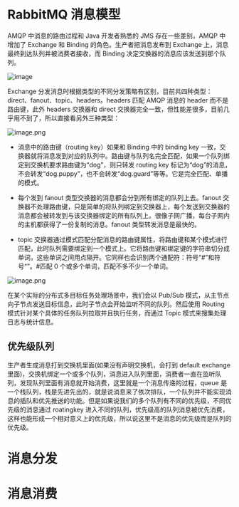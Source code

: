 # RabbitMQ 消息模型

AMQP 中消息的路由过程和 Java 开发者熟悉的 JMS 存在一些差别，AMQP 中增加了 Exchange 和 Binding 的角色。生产者把消息发布到 Exchange 上，消息最终到达队列并被消费者接收，而 Binding 决定交换器的消息应该发送到那个队列。

![image](https://user-images.githubusercontent.com/5803001/51668768-e32bdb80-1ffd-11e9-9a32-486690a335d7.png)

Exchange 分发消息时根据类型的不同分发策略有区别，目前共四种类型：direct、fanout、topic、headers。headers 匹配 AMQP 消息的 header 而不是路由键，此外 headers 交换器和 direct 交换器完全一致，但性能差很多，目前几乎用不到了，所以直接看另外三种类型：

![image.png](https://assets.ng-tech.icu/item/20230430222238.png)

- 消息中的路由键（routing key）如果和 Binding 中的 binding key 一致，交换器就将消息发到对应的队列中。路由键与队列名完全匹配，如果一个队列绑定到交换机要求路由键为“dog”，则只转发 routing key 标记为“dog”的消息，不会转发“dog.puppy”，也不会转发“dog.guard”等等。它是完全匹配、单播的模式。

- 每个发到 fanout 类型交换器的消息都会分到所有绑定的队列上去。fanout 交换器不处理路由键，只是简单的将队列绑定到交换器上，每个发送到交换器的消息都会被转发到与该交换器绑定的所有队列上。很像子网广播，每台子网内的主机都获得了一份复制的消息。fanout 类型转发消息是最快的。

- topic 交换器通过模式匹配分配消息的路由键属性，将路由键和某个模式进行匹配，此时队列需要绑定到一个模式上。它将路由键和绑定键的字符串切分成单词，这些单词之间用点隔开。它同样也会识别两个通配符：符号“#”和符号“”。#匹配 0 个或多个单词，匹配不多不少一个单词。

![image.png](https://assets.ng-tech.icu/item/20230430222221.png)

在某个实际的分布式多目标任务处理场景中，我们会以 Pub/Sub 模式，从主节点向子节点发送目标信息，此时子节点会开始监听不同的队列。然后使用 Routing 模式针对某个具体的任务队列拉取并且执行任务，而通过 Topic 模式来搜集处理日志与统计信息。

## 优先级队列

生产者生成消息打到交换机里面(如果没有声明交换机，会打到 default exchange 里面)，交换机绑定一个或多个队列，消息进入队列里面，消费者一直在监听队列，发现队列里面有消息就开始消费，这里就是一个消息传递的过程，queue 是一个栈队列，栈是先进先出的，就是说消息来了依次排队，一个队列并不能实现消息的插队和优先推送的功能。但是如果说我们的多个队列有不同的优先级，不同优先级的消息通过 roatingkey 进入不同的队列，优先级高的队列消息被优先消费，这样也能形成一个相对意义上的优先级，所以说这里不是消息的优先级而是队列的优先级。

# 消息分发

# 消息消费
